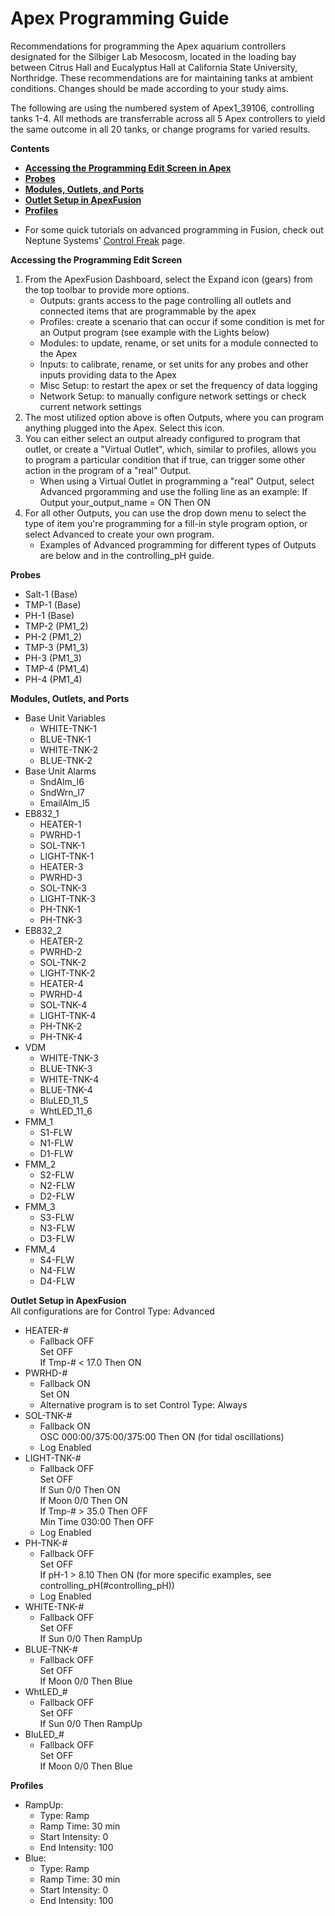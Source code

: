 # Apex Programming Guide

Recommendations for programming the Apex aquarium controllers designated for the Silbiger Lab Mesocosm, located in the loading bay between Citrus Hall and Eucalyptus Hall at California State University, Northridge. These recommendations are for maintaining tanks at ambient conditions. Changes should be made according to your study aims.

The following are using the numbered system of Apex1_39106, controlling tanks 1-4. All methods are transferrable across all 5 Apex controllers to yield the same outcome in all 20 tanks, or change programs for varied results.

**Contents**  
- [**Accessing the Programming Edit Screen in Apex**](#Programm_Screen)  
- [**Probes**](#Probes)  
- [**Modules, Outlets, and Ports**](#Modules_Outlets_and_Ports)  
- [**Outlet Setup in ApexFusion**](#Outlet_Setup)  
- [**Profiles**](#Profiles)  

* For some quick tutorials on advanced programming in Fusion, check out Neptune Systems' [Control Freak](https://www.neptunesystems.com/getstarted/apexng/apex-control-freak-advanced/) page.

 <a name="Programming_Screen"></a> **Accessing the Programming Edit Screen**
 
 1. From the ApexFusion Dashboard, select the Expand icon (gears) from the top toolbar to provide more options.
    * Outputs: grants access to the page controlling all outlets and connected items that are programmable by the apex
    * Profiles: create a scenario that can occur if some condition is met for an Output program (see example with the Lights below)
    * Modules: to update, rename, or set units for a module connected to the Apex
    * Inputs: to calibrate, rename, or set units for any probes and other inputs providing data to the Apex
    * Misc Setup: to restart the apex or set the frequency of data logging
    * Network Setup: to manually configure network settings or check current network settings
1. The most utilized option above is often Outputs, where you can program anything plugged into the Apex.  Select this icon.
1. You can either select an output already configured to program that outlet, or create a "Virtual Outlet", which, similar to profiles, allows you to program a particular condition that if true, can trigger some other action in the program of a "real" Output.
    * When using a Virtual Outlet in programming a "real" Output, select Advanced prgoramming and use the folling line as an example: If Output your_output_name = ON Then ON
1. For all other Outputs, you can use the drop down menu to select the type of item you're programming for a fill-in style program option, or select Advanced to create your own program.
    * Examples of Advanced programming for different types of Outputs are below and in the controlling_pH guide.

 <a name="Probes"></a> **Probes**

* Salt-1 (Base)
* TMP-1 (Base)
* PH-1 (Base)
* TMP-2 (PM1_2)
* PH-2 (PM1_2)
* TMP-3 (PM1_3)
* PH-3 (PM1_3)
* TMP-4 (PM1_4)
* PH-4 (PM1_4)

 <a name="Modules_Outlets_and_Ports"></a> **Modules, Outlets, and Ports**

* Base Unit Variables
  * WHITE-TNK-1
  * BLUE-TNK-1
  * WHITE-TNK-2
  * BLUE-TNK-2
* Base Unit Alarms  
  * SndAlm_I6
  * SndWrn_I7
  * EmailAlm_I5
* EB832_1
  * HEATER-1
  * PWRHD-1
  * SOL-TNK-1
  * LIGHT-TNK-1
  * HEATER-3
  * PWRHD-3
  * SOL-TNK-3
  * LIGHT-TNK-3
  * PH-TNK-1
  * PH-TNK-3
* EB832_2
  * HEATER-2
  * PWRHD-2
  * SOL-TNK-2
  * LIGHT-TNK-2
  * HEATER-4
  * PWRHD-4
  * SOL-TNK-4
  * LIGHT-TNK-4
  * PH-TNK-2
  * PH-TNK-4
* VDM
  * WHITE-TNK-3
  * BLUE-TNK-3
  * WHITE-TNK-4
  * BLUE-TNK-4
  * BluLED_11_5
  * WhtLED_11_6
* FMM_1
  * S1-FLW
  * N1-FLW
  * D1-FLW
* FMM_2
  * S2-FLW
  * N2-FLW
  * D2-FLW
* FMM_3
  * S3-FLW
  * N3-FLW
  * D3-FLW
* FMM_4
  * S4-FLW
  * N4-FLW
  * D4-FLW

 <a name="Outlet_Setup"></a> **Outlet Setup in ApexFusion**  
All configurations are for Control Type: Advanced  

* HEATER-#
  * Fallback OFF  
    Set OFF  
    If Tmp-# < 17.0 Then ON  
* PWRHD-#
  * Fallback ON  
    Set ON  
  * Alternative program is to set Control Type: Always  
* SOL-TNK-#
  * Fallback ON  
    OSC 000:00/375:00/375:00 Then ON (for tidal oscillations)  
  * Log Enabled  
* LIGHT-TNK-#
  * Fallback OFF  
    Set OFF  
    If Sun 0/0 Then ON  
    If Moon 0/0 Then ON  
    If Tmp-# > 35.0 Then OFF  
    Min Time 030:00 Then OFF  
  * Log Enabled  
* PH-TNK-#
  * Fallback OFF  
    Set OFF  
    If pH-1 > 8.10 Then ON (for more specific examples, see controlling_pH(#controlling_pH))  
  * Log Enabled  
* WHITE-TNK-#
  * Fallback OFF  
    Set OFF  
    If Sun 0/0 Then RampUp  
* BLUE-TNK-#
  * Fallback OFF  
    Set OFF  
    If Moon 0/0 Then Blue  
* WhtLED_#
  * Fallback OFF  
    Set OFF  
    If Sun 0/0 Then RampUp  
* BluLED_#
  * Fallback OFF  
    Set OFF  
    If Moon 0/0 Then Blue  

 <a name="Profiles"></a> **Profiles**

* RampUp:
  * Type: Ramp
  * Ramp Time: 30 min
  * Start Intensity: 0
  * End Intensity: 100
* Blue:
  * Type: Ramp
  * Ramp Time: 30 min
  * Start Intensity: 0
  * End Intensity: 100
